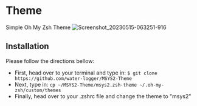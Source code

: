# Theme

Simple Oh My Zsh Theme
![Screenshot_20230515-063251-916](https://github.com/water-logger/MSYS2-Theme/assets/101909986/719dfd4f-0d4f-4faf-b0e8-fc88b600436a)

## Installation
Please follow the directions bellow:
* First, head over to your terminal and type in:
``$ git clone https://github.com/water-logger/MSYS2-Theme``
* Next, type in:
``cp ~/MSYS2-Theme/msys2.zsh-theme ~/.oh-my-zsh/custom/themes``
* Finally, head over to your .zshrc file and change the theme to "msys2"
